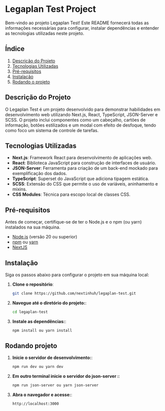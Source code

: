 # Legaplan Test Project

Bem-vindo ao projeto Legaplan Test! Este README fornecerá todas as informações necessárias para configurar, instalar dependências e entender as tecnologias utilizadas neste projeto.

## Índice

1. [Descrição do Projeto](#descrição-do-projeto)
2. [Tecnologias Utilizadas](#tecnologias-utilizadas)
3. [Pré-requisitos](#pré-requisitos)
4. [Instalação](#instalação)
5. [Rodando o projeto](#rodando-projeto)

## Descrição do Projeto

O Legaplan Test é um projeto desenvolvido para demonstrar habilidades em desenvolvimento web utilizando Next.js, React, TypeScript, JSON-Server e SCSS. O projeto inclui componentes como um cabeçalho, cartões de informação, botões estilizados e um modal com efeito de desfoque, tendo como foco um sistema de controle de tarefas.

## Tecnologias Utilizadas

- **Next.js**: Framework React para desenvolvimento de aplicações web.
- **React**: Biblioteca JavaScript para construção de interfaces de usuário.
- **JSON-Server**: Ferramenta para criação de um back-end mockado para exemplificação dos dados.
- **TypeScript**: Superset do JavaScript que adiciona tipagem estática.
- **SCSS**: Extensão do CSS que permite o uso de variáveis, aninhamento e mixins.
- **CSS Modules**: Técnica para escopo local de classes CSS.

## Pré-requisitos

Antes de começar, certifique-se de ter o Node.js e o npm (ou yarn) instalados na sua máquina.

- [Node.js](https://nodejs.org/) (versão 20 ou superior)
- [npm](https://www.npmjs.com/) ou [yarn](https://yarnpkg.com/)
- [NextJS](https://nextjs.org/)

## Instalação

Siga os passos abaixo para configurar o projeto em sua máquina local:

1. **Clone o repositório**:

   ```sh
   git clone https://github.com/nextinhuh/legaplan-test.git

2. **Navegue até o diretório do projeto:**:

   ```sh
   cd legaplan-test

3. **Instale as dependências:**:

   ```sh
   npm install ou yarn install

## Rodando projeto

1. **Inicie o servidor de desenvolvimento:**:

   ```sh
   npm run dev ou yarn dev

2. **Em outro terminal inicie o servidor do json-server :**:

   ```sh
   npm run json-server ou yarn json-server

3. **Abra o navegador e acesse:**:

   ```sh
   http://localhost:3000
